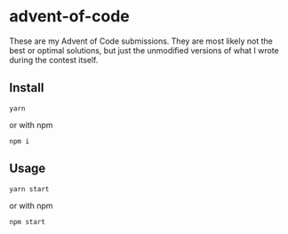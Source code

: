 # advent-of-code

These are my Advent of Code submissions. They are most likely not the best or optimal solutions, but just the unmodified versions of what I wrote during the contest itself.

## Install

```shell
yarn
```

or with npm

```shell
npm i
```

## Usage

```shell
yarn start
```

or with npm

```shell
npm start
```
